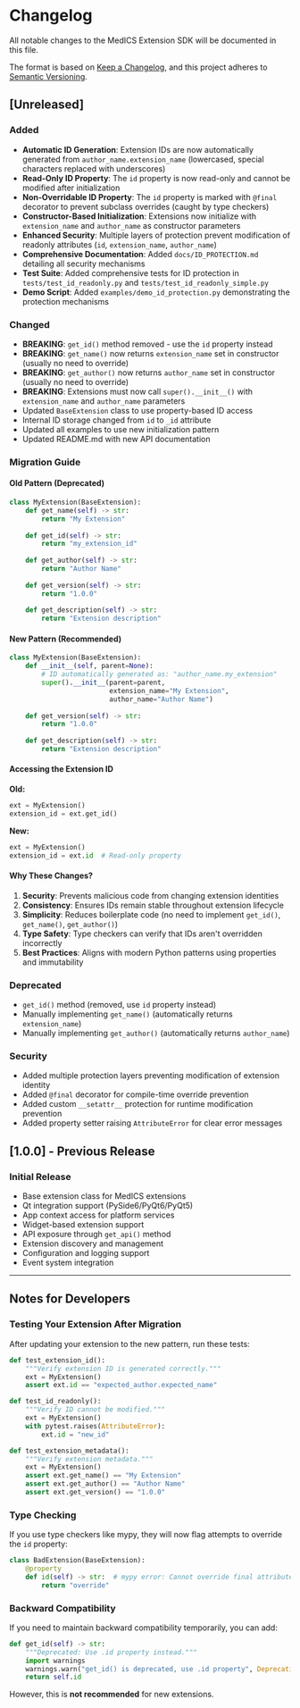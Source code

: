 # Changelog

All notable changes to the MedICS Extension SDK will be documented in this file.

The format is based on [Keep a Changelog](https://keepachangelog.com/en/1.0.0/),
and this project adheres to [Semantic Versioning](https://semver.org/spec/v2.0.0.html).

## [Unreleased]

### Added
- **Automatic ID Generation**: Extension IDs are now automatically generated from `author_name.extension_name` (lowercased, special characters replaced with underscores)
- **Read-Only ID Property**: The `id` property is now read-only and cannot be modified after initialization
- **Non-Overridable ID Property**: The `id` property is marked with `@final` decorator to prevent subclass overrides (caught by type checkers)
- **Constructor-Based Initialization**: Extensions now initialize with `extension_name` and `author_name` as constructor parameters
- **Enhanced Security**: Multiple layers of protection prevent modification of readonly attributes (`id`, `extension_name`, `author_name`)
- **Comprehensive Documentation**: Added `docs/ID_PROTECTION.md` detailing all security mechanisms
- **Test Suite**: Added comprehensive tests for ID protection in `tests/test_id_readonly.py` and `tests/test_id_readonly_simple.py`
- **Demo Script**: Added `examples/demo_id_protection.py` demonstrating the protection mechanisms

### Changed
- **BREAKING**: `get_id()` method removed - use the `id` property instead
- **BREAKING**: `get_name()` now returns `extension_name` set in constructor (usually no need to override)
- **BREAKING**: `get_author()` now returns `author_name` set in constructor (usually no need to override)
- **BREAKING**: Extensions must now call `super().__init__()` with `extension_name` and `author_name` parameters
- Updated `BaseExtension` class to use property-based ID access
- Internal ID storage changed from `id` to `_id` attribute
- Updated all examples to use new initialization pattern
- Updated README.md with new API documentation

### Migration Guide

#### Old Pattern (Deprecated)
```python
class MyExtension(BaseExtension):
    def get_name(self) -> str:
        return "My Extension"
    
    def get_id(self) -> str:
        return "my_extension_id"
    
    def get_author(self) -> str:
        return "Author Name"
    
    def get_version(self) -> str:
        return "1.0.0"
    
    def get_description(self) -> str:
        return "Extension description"
```

#### New Pattern (Recommended)
```python
class MyExtension(BaseExtension):
    def __init__(self, parent=None):
        # ID automatically generated as: "author_name.my_extension"
        super().__init__(parent=parent,
                         extension_name="My Extension",
                         author_name="Author Name")
    
    def get_version(self) -> str:
        return "1.0.0"
    
    def get_description(self) -> str:
        return "Extension description"
```

#### Accessing the Extension ID

**Old:**
```python
ext = MyExtension()
extension_id = ext.get_id()
```

**New:**
```python
ext = MyExtension()
extension_id = ext.id  # Read-only property
```

#### Why These Changes?

1. **Security**: Prevents malicious code from changing extension identities
2. **Consistency**: Ensures IDs remain stable throughout extension lifecycle
3. **Simplicity**: Reduces boilerplate code (no need to implement `get_id()`, `get_name()`, `get_author()`)
4. **Type Safety**: Type checkers can verify that IDs aren't overridden incorrectly
5. **Best Practices**: Aligns with modern Python patterns using properties and immutability

### Deprecated
- `get_id()` method (removed, use `id` property instead)
- Manually implementing `get_name()` (automatically returns `extension_name`)
- Manually implementing `get_author()` (automatically returns `author_name`)

### Security
- Added multiple protection layers preventing modification of extension identity
- Added `@final` decorator for compile-time override prevention
- Added custom `__setattr__` protection for runtime modification prevention
- Added property setter raising `AttributeError` for clear error messages

## [1.0.0] - Previous Release

### Initial Release
- Base extension class for MedICS extensions
- Qt integration support (PySide6/PyQt6/PyQt5)
- App context access for platform services
- Widget-based extension support
- API exposure through `get_api()` method
- Extension discovery and management
- Configuration and logging support
- Event system integration

---

## Notes for Developers

### Testing Your Extension After Migration

After updating your extension to the new pattern, run these tests:

```python
def test_extension_id():
    """Verify extension ID is generated correctly."""
    ext = MyExtension()
    assert ext.id == "expected_author.expected_name"

def test_id_readonly():
    """Verify ID cannot be modified."""
    ext = MyExtension()
    with pytest.raises(AttributeError):
        ext.id = "new_id"

def test_extension_metadata():
    """Verify extension metadata."""
    ext = MyExtension()
    assert ext.get_name() == "My Extension"
    assert ext.get_author() == "Author Name"
    assert ext.get_version() == "1.0.0"
```

### Type Checking

If you use type checkers like mypy, they will now flag attempts to override the `id` property:

```python
class BadExtension(BaseExtension):
    @property
    def id(self) -> str:  # mypy error: Cannot override final attribute "id"
        return "override"
```

### Backward Compatibility

If you need to maintain backward compatibility temporarily, you can add:

```python
def get_id(self) -> str:
    """Deprecated: Use .id property instead."""
    import warnings
    warnings.warn("get_id() is deprecated, use .id property", DeprecationWarning)
    return self.id
```

However, this is **not recommended** for new extensions.
